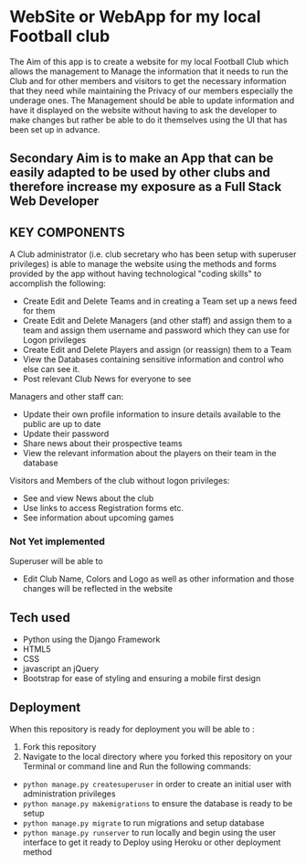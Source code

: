 # WebSite or WebApp for my local Football club

The Aim of this app is to create a website for my local Football Club which allows the management to Manage the 
information that it needs to run the Club and for other members and visitors to get the necessary information that they 
need while maintaining the Privacy of our members especially the underage ones. The Management  should be able to update
information and have it displayed on the website without having to ask the developer to make changes but rather be able 
to do it themselves using the UI that has been set up in advance.

## Secondary Aim is to make an App that can be easily adapted to be used by other clubs and therefore increase my exposure as a Full Stack Web Developer

## KEY COMPONENTS

A Club administrator (i.e. club secretary who has been setup with superuser privileges) is able to manage the website 
using the methods and forms provided by the app without having technological "coding skills" to accomplish the following:
* Create Edit and Delete Teams and in creating a Team set up a news feed for them
* Create Edit and Delete Managers (and other staff) and assign them to a team and assign them username and password which they can use for Logon privileges
* Create Edit and Delete Players and assign (or reassign) them to a Team
* View the Databases containing sensitive information and control who else can see it.
* Post relevant Club News for everyone to see


Managers and other staff can:
* Update their own profile information to insure details available to the public are up to date
* Update their password
* Share news about their prospective teams
* View the relevant information about the players on their team in the database

Visitors and Members of the club without logon privileges:
* See and view News about the club
* Use links to access Registration forms etc.
* See information about upcoming games

### Not Yet implemented
Superuser will be able to 
* Edit Club Name, Colors and Logo as well as other information and those changes will be reflected in the website

## Tech used

* Python using the  Django Framework
* HTML5
* CSS
* javascript an jQuery
* Bootstrap for ease of styling and ensuring a mobile first design

## Deployment
When this repository is ready for deployment you will be able to :

1. Fork this repository
2. Navigate to the local directory where you forked this repository on your Terminal or command line and Run the following commands:
* `python manage.py createsuperuser` in order to create an initial user with administration privileges
* `python manage.py makemigrations` to ensure the database is ready to be setup
* `python manage.py migrate` to run migrations and setup database
* `python manage.py runserver` to run locally and begin using the user interface to get it ready to Deploy using Heroku or other deployment method
